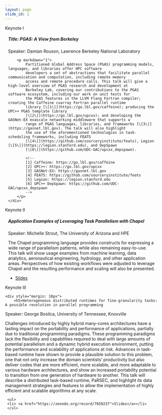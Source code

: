 ```yaml
---
layout: page
slide_id: 1
---
```


<div class="card">
	<div class="card-header text-white bg-inverse"><i class="fa fa-users mr-3" aria-hidden="true"></i>Keynote I</div>
	<div style="margin: 10px">
		<h5>Title: PGAS: A View from Berkeley</h5>
		<p>Speaker: Damian Rouson, Lawrence Berkeley National Laboratory</p>

		<p markdown="1">
			Partitioned Global Address Space (PGAS) programming models, languages, and libraries offer HPC software
			developers a set of abstractions that facilitate parallel communication and computation, including remote memory
			access and remote procedure calls. This talk will give a high-level overview of PGAS research and development at
			Berkeley Lab, covering our contributions to the PGAS software ecosystem, including our work on unit tests for
			the PGAS features in the LLVM Flang Fortran compiler; creating the Caffeine coarray Fortran parallel runtime
			library [\[1\]](https://go.lbl.gov/caffeine); producing the UPC++ PGAS template library
			[\[2\]](https://go.lbl.gov/upcxx); and developing the GASNet-EX exascale networking middleware that supports a
			range of PGAS languages, libraries, and frameworks [\[3\]](https://gasnet.lbl.gov). The talk will also highlight
			the use of the aforementioned technologies in task-scheduling frameworks, including FEATS
			[\[4\]](https://github.com/sourceryinstitute/feats), Legion [\[5\]](https://legion.stanford.edu), and DepSpawn
			[\[6\]](https://github.com/UDC-GAC/upcxx_depspawn).

			<!--
			[1] Caffeine: https://go.lbl.gov/caffeine
			[2] UPC++: https://go.lbl.gov/upcxx
			[3] GASNet-EX: https://gasnet.lbl.gov
			[4] FEATS: https://github.com/sourceryinstitute/feats
			[5] Legion: https://legion.stanford.edu
			[6] UPC++ DepSpawn: https://github.com/UDC-GAC/upcxx_depspawn
			-->
		</p>
	</div>
</div>

<div class="card">
	<div class="card-header text-white bg-inverse"><i class="fa fa-users mr-3" aria-hidden="true"></i>Keynote II</div>
		<div style="margin: 10px">
		<h5>Application Examples of Leveraging Task Parallelism with Chapel</h5>
		<p>Speaker: Michelle Strout, The University of Arizona and HPE</p>
        The Chapel programming language provides constructs for expressing a wide range of parallelism patterns, while also remaining easy-to-use. This talk will show usage examples from machine learning, data analytics, aeronautical engineering, hydrology, and other application areas. Perspectives of how existing workflows were adjusted to leverage Chapel and the resulting performance and scaling will also be presented.
	 <ul>
     <li> <a href="https://zenodo.org/record/7658948">Slides</a></li>
     </ul>
    </div>
</div>

<div class="card">
	<div class="card-header text-white bg-inverse"><i class="fa fa-users mr-3" aria-hidden="true"></i>Keynote III</div>

	<div style="margin: 10px">
		<h5>Heterogeneous distributed runtimes for fine-granularity tasks: A possible revolution in parallel programming
</h5>
		<p>Speaker: George Bosilca, University of Tennessee, Knoxville</p>
Challenges introduced by highly hybrid many-cores architectures have a lasting impact on the portability and performance of applications, partially due to traditional programming paradigms. These programming paradigms lack the flexibility and capabilities required to deal with large amounts of potential parallelism and a dynamic hybrid execution environment, putting the performance and scalability of applications at risk. Advances in task-based runtime have shown to provide a plausible solution to this problem, one that not only increase the domain scientists’ productivity but also deliver codes that are more efficient, more scalable, and more adaptable to various hardware architectures, and show an increased portability potential to transition from one generation of hardware to another. This talk will describe a distributed task-based runtime, PaRSEC, and highlight its data management strategies and features to allow the implementation of highly efficient and scalable algorithms at any scale.

	 <ul>
     <li> <a href="https://zenodo.org/record/7659237">Slides</a></li>
     </ul>

</div>
</div>
